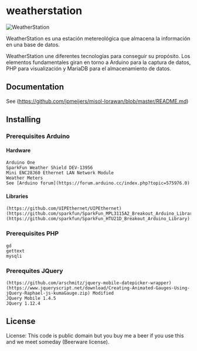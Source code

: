 # weatherstation

![WeatherStation](https://raw.githubusercontent.com/sergiotas/weatherstation/master/www/weatherstation.png)

WeatherStation es una estación metereológica que almacena la información en una base de datos. 

WeatherStation une diferentes tecnologías para conseguir su propósito. Los elementos fundamentales giran en torno a Arduino para la captura de datos, PHP para visualización y MariaDB para el almacenamiento de datos.

## Documentation

See (https://github.com/jpmeijers/misol-lorawan/blob/master/README.md)

## Installing

### Prerequisites Arduino 
#### Hardware
	Arduino One 
	SparkFun Weather Shield DEV-13956
	Mini ENC28J60 Ethernet LAN Network Module
	Weather Meters
	See [Arduino forum](https://forum.arduino.cc/index.php?topic=575976.0)
	
#### Libraries
	(https://github.com/UIPEthernet/UIPEthernet)
	(https://github.com/sparkfun/SparkFun_MPL3115A2_Breakout_Arduino_Library)
	(https://github.com/sparkfun/SparkFun_HTU21D_Breakout_Arduino_Library)

### Prerequisites PHP
	gd 
	gettext
	mysqli

### Prerequites JQuery
	(https://github.com/arschmitz/jquery-mobile-datepicker-wrapper)
	(https://www.jqueryscript.net/download/Creating-Animated-Gauges-Using-jQuery-Raphael-js-kumaGauge.zip) Modified
	JQuery Mobile 1.4.5
	JQuery 1.12.4
	
## License

 License: This code is public domain but you buy me a beer if you use this and we meet someday (Beerware license).

